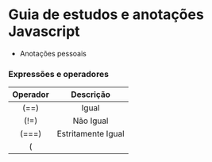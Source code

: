 # Guia de estudos e anotações Javascript
- Anotações pessoais

### Expressões e operadores

| Operador     |   Descrição        |
|:------------:|:------------------:|
|(==)          |Igual               |
|(!=)          |Não Igual           |
|(===)         |Estritamente Igual  |
|(||)          |OU lógico           |
